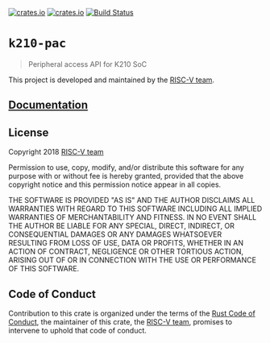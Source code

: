 [![crates.io](https://img.shields.io/crates/d/k210-pac.svg)](https://crates.io/crates/k210-pac)
[![crates.io](https://img.shields.io/crates/v/k210-pac.svg)](https://crates.io/crates/k210-pac)
[![Build Status](https://travis-ci.org/riscv-rust/k210-pac.svg?branch=master)](https://travis-ci.org/riscv-rust/k210-pac)

# `k210-pac`

> Peripheral access API for K210 SoC

This project is developed and maintained by the [RISC-V team][team].

## [Documentation](https://docs.rs/crate/k210-pac)

## License

Copyright 2018 [RISC-V team][team]

Permission to use, copy, modify, and/or distribute this software for any
purpose with or without fee is hereby granted, provided that the above
copyright notice and this permission notice appear in all copies.

THE SOFTWARE IS PROVIDED "AS IS" AND THE AUTHOR DISCLAIMS ALL WARRANTIES
WITH REGARD TO THIS SOFTWARE INCLUDING ALL IMPLIED WARRANTIES OF
MERCHANTABILITY AND FITNESS. IN NO EVENT SHALL THE AUTHOR BE LIABLE FOR
ANY SPECIAL, DIRECT, INDIRECT, OR CONSEQUENTIAL DAMAGES OR ANY DAMAGES
WHATSOEVER RESULTING FROM LOSS OF USE, DATA OR PROFITS, WHETHER IN AN
ACTION OF CONTRACT, NEGLIGENCE OR OTHER TORTIOUS ACTION, ARISING OUT OF
OR IN CONNECTION WITH THE USE OR PERFORMANCE OF THIS SOFTWARE.

## Code of Conduct

Contribution to this crate is organized under the terms of the [Rust Code of
Conduct][CoC], the maintainer of this crate, the [RISC-V team][team], promises
to intervene to uphold that code of conduct.

[CoC]: CODE_OF_CONDUCT.md
[team]: https://github.com/rust-embedded/wg#the-riscv-team
